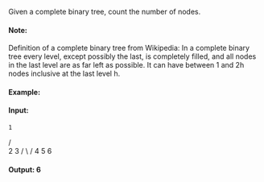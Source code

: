 Given a complete binary tree, count the number of nodes.

#### Note:

Definition of a complete binary tree from Wikipedia:
In a complete binary tree every level, except possibly the last, is completely filled, and all nodes in the last level are as far left as possible. It can have between 1 and 2h nodes inclusive at the last level h.

#### Example:

#### Input: 
    1
   / \
  2   3
 / \  /
4  5 6

#### Output: 6
